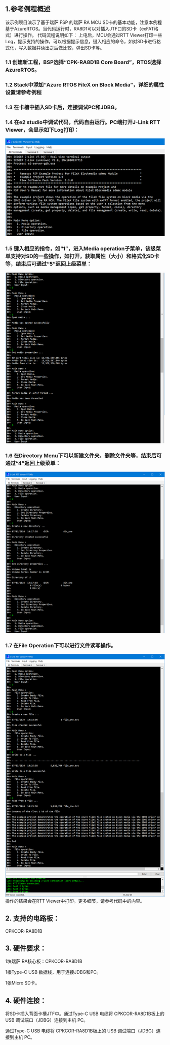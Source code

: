 ## 1.参考例程概述
该示例项目演示了基于瑞萨 FSP 的瑞萨 RA MCU SD卡的基本功能，注意本例程基于AzureRTOS。当代码运行时，RA8D1可以对插入JTF口的SD卡（exFAT格式）进行操作。
代码流程说明如下：
上电后，MCU会通过RTT Viewer打印一些Log，提示支持的操作，可以根据提示信息，键入相应的命令，如对SD卡进行格式化，写入数据并读出之后做比较，弹出SD卡等。

### 1.1 创建新工程，BSP选择“CPK-RA8D1B Core Board”，RTOS选择AzureRTOS。
### 1.2 Stack中添加“Azure RTOS FileX on Block Media”，详细的属性设置请参考例程
### 1.3 在卡槽中插入SD卡后，连接调试PC和JDBG。
### 1.4 在e2 studio中调试代码，代码自由运行。PC端打开J-Link RTT Viewer，会显示如下Log打印：
![alt text](images/Picture1-1.png)
### 1.5 键入相应的指令，如“1”，进入Media operation子菜单，该级菜单支持对SD的一些操作，如打开，获取属性（大小）和格式化SD卡等，结束后可通过“5”返回上级菜单：
![alt text](images/Picture2-1.png)
### 1.6 在Directory Menu下可以新建文件夹，删除文件夹等，结束后可通过“4”返回上级菜单：
![alt text](images/Picture3-1.png)
### 1.7 在File Operation下可以进行文件读写操作。
![alt text](images/Picture4-1.png)
操作的结果会在RTT Viewer中打印。更多细节，请参考代码中的内容。

## 2. 支持的电路板：
CPKCOR-RA8D1B

## 3. 硬件要求：
1块瑞萨 RA核心板：CPKCOR-RA8D1B

1根Type-C USB 数据线，用于连接JDBG和PC。

1张Micro SD卡。

## 4. 硬件连接：
将SD卡插入背面卡槽JTF中。通过Type-C USB 电缆将 CPKCOR-RA8D1B板上的 USB 调试端口（JDBG）连接到主机 PC。

通过Type-C USB 电缆将 CPKCOR-RA8D1B板上的 USB 调试端口（JDBG）连接到主机 PC。